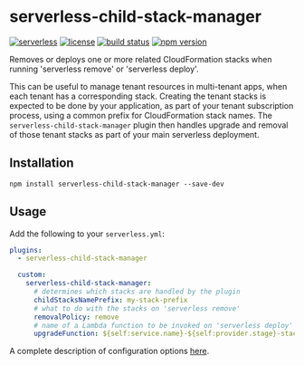 # serverless-child-stack-manager

[![serverless][icon-serverless]][link-serverless]
[![license][icon-lic]][link-lic]
[![build status][icon-ci]][link-ci]
[![npm version][icon-npm]][link-npm]

Removes or deploys one or more related CloudFormation stacks when running 'serverless remove' or 'serverless deploy'.

This can be useful to manage tenant resources in multi-tenant apps, when each tenant has a corresponding stack. Creating the tenant stacks is expected to be done by your application, as part of your tenant subscription process, using a common prefix for CloudFormation stack names. The `serverless-child-stack-manager` plugin then handles upgrade and removal of those tenant stacks as part of your main serverless deployment.

## Installation

```
npm install serverless-child-stack-manager --save-dev
```

## Usage

Add the following to your `serverless.yml`:

```yml
plugins:
  - serverless-child-stack-manager

  custom:
    serverless-child-stack-manager:
      # determines which stacks are handled by the plugin
      childStacksNamePrefix: my-stack-prefix
      # what to do with the stacks on 'serverless remove'
      removalPolicy: remove
      # name of a Lambda function to be invoked on 'serverless deploy' for all the associated stacks
      upgradeFunction: ${self:service.name}-${self:provider.stage}-stackUpdate
```

A complete description of configuration options [here](https://github.com/coyoteecd/serverless-child-stack-manager/blob/master/src/serverless-child-stack-manager-config.ts).

[//]: # (Note: icon sources seem to be random. It's just because shields.io is extremely slow so using alternatives whenever possible)
[icon-serverless]: http://public.serverless.com/badges/v3.svg
[icon-lic]: https://img.shields.io/github/license/coyoteecd/serverless-child-stack-manager
[icon-ci]: https://travis-ci.com/coyoteecd/serverless-child-stack-manager.svg?branch=master
[icon-npm]: https://badge.fury.io/js/serverless-child-stack-manager.svg

[link-serverless]: http://www.serverless.com
[link-lic]: https://github.com/coyoteecd/serverless-child-stack-manager/blob/master/LICENSE
[link-ci]: https://travis-ci.com/coyoteecd/serverless-child-stack-manager
[link-npm]: https://www.npmjs.com/package/serverless-child-stack-manager
